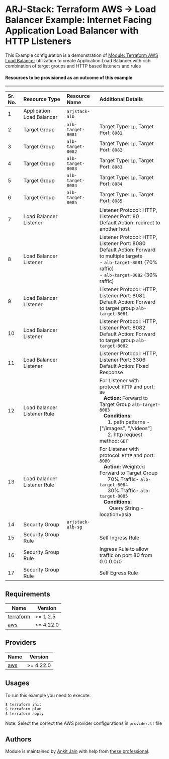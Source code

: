 # ARJ-Stack: Terraform AWS -> Load Balancer Example: Internet Facing Application Load Balancer with HTTP Listeners

This Example configuration is a demonstration of [Module: Terraform AWS Load Balancer](https://github.com/arjstack/terraform-aws-load-balancer) utilization to create Application Load Balancer with rich combination of target groups and HTTP based listeners and rules

#### Resources to be provisioned as an outcome of this example
---

| Sr. No. | Resource Type | Resource Name | Additional Details |
|:------|:------|:------|:------|
| 1 | Application Load Balancer | `arjstack-alb` |  |
| 2 | Target Group | `alb-target-8081` | Target Type: `ip`, Target Port: `8081` |
| 3 | Target Group | `alb-target-8082` | Target Type: `ip`, Target Port: `8082` |
| 4 | Target Group | `alb-target-8083` | Target Type: `ip`, Target Port: `8083` |
| 5 | Target Group | `alb-target-8084` | Target Type: `ip`, Target Port: `8084` |
| 6 | Target Group | `alb-target-8085` | Target Type: `ip`, Target Port: `8085` |
| 7 | Load Balancer Listener |  | Listener Protocol: HTTP, Listener Port: 80<br>Default Action: redirect to another host |
| 8 | Load Balancer Listener |  | Listener Protocol: HTTP, Listener Port: 8080<br>Default Action: Forward to multiple targets <br>- `alb-target-8081` (70% raffic)<br>- `alb-target-8082` (30% raffic) |
| 9 | Load Balancer Listener |  | Listener Protocol: HTTP, Listener Port: 8081<br>Default Action: Forward to target group `alb-target-8081` |
| 10 | Load Balancer Listener |  | Listener Protocol: HTTP, Listener Port: 8082<br>Default Action: Forward to target group `alb-target-8082` |
| 11 | Load Balancer Listener |  | Listener Protocol: HTTP, Listener Port: 3306<br>Default Action: Fixed Response |
| 12 | Load balancer Listener Rule |  | For Listener with protocol: `HTTP` and port: `80`<br>&nbsp;&nbsp;&nbsp;<b>Action:</b> Forward to Target Group `alb-target-8083`<br>&nbsp;&nbsp;&nbsp;<b>Conditions:</b><br>&nbsp;&nbsp;&nbsp;&nbsp;&nbsp;&nbsp;1. path patterns - ["/images", "/videos"]<br>&nbsp;&nbsp;&nbsp;&nbsp;&nbsp;&nbsp;2. http request method: `GET` |
| 13 | Load balancer Listener Rule |  | For Listener with protocol: `HTTP` and port: `8080`<br>&nbsp;&nbsp;&nbsp;<b>Action:</b> Weighted Forward to Target Group<br>&nbsp;&nbsp;&nbsp;&nbsp;&nbsp;&nbsp;70% Traffic- `alb-target-8084`<br>&nbsp;&nbsp;&nbsp;&nbsp;&nbsp;&nbsp;30% Traffic- `alb-target-8085`<br>&nbsp;&nbsp;&nbsp;<b>Conditions:</b><br>&nbsp;&nbsp;&nbsp;&nbsp;&nbsp;&nbsp;  Query String - location=asia |
| 14 | Security Group | `arjstack-alb-sg` |  |
| 15 | Security Group Rule |  | Self Ingress Rule |
| 16 | Security Group Rule |  | Ingress Rule to allow traffic on port 80 from 0.0.0.0/0 |
| 17 | Security Group Rule |  | Self Egress Rule |

## Requirements

| Name | Version |
|------|---------|
| <a name="requirement_terraform"></a> [terraform](#requirement\_terraform) | >= 1.2.5 |
| <a name="requirement_aws"></a> [aws](#requirement\_aws) | >= 4.22.0 |

## Providers

| Name | Version |
|------|---------|
| <a name="provider_aws"></a> [aws](#provider\_aws) | >= 4.22.0 |

## Usages

To run this example you need to execute:

```bash
$ terraform init
$ terraform plan
$ terraform apply
```

Note: Select the correct the AWS provider configurations in `provider.tf` file

## Authors

Module is maintained by [Ankit Jain](https://github.com/ankit-jn) with help from [these professional](https://github.com/arjstack/terraform-aws-vpc/graphs/contributors).
